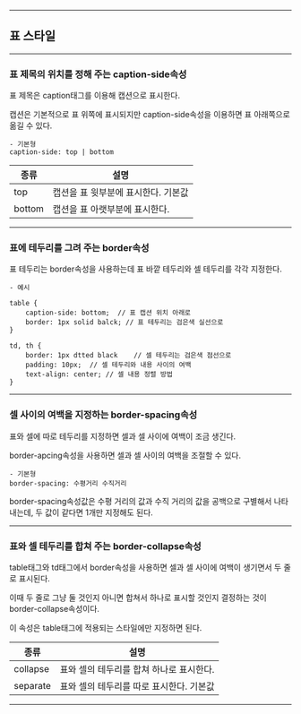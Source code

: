***
## 표 스타일
***

### 표 제목의 위치를 정해 주는 caption-side속성

표 제목은 caption태그를 이용해 캡션으로 표시한다.

캡션은 기본적으로 표 위쪽에 표시되지만 caption-side속성을 이용하면 표 아래쪽으로 옮길 수 있다.

    - 기본형
    caption-side: top | bottom

|종류|설명|
|----|----|
|top|캡션을 표 윗부분에 표시한다. 기본값|
|bottom|캡션을 표 아랫부분에 표시한다.|

***

### 표에 테두리를 그려 주는 border속성

표 테두리는 border속성을 사용하는데 표 바깥 테두리와 셀 테두리를 각각 지정한다.

    - 예시

    table {
        caption-side: bottom;  // 표 캡션 위치 아래로
        border: 1px solid balck; // 표 테두리는 검은색 실선으로
    }

    td, th {
        border: 1px dtted black    // 셀 테두리는 검은색 점선으로
        padding: 10px;  // 셀 테두리와 내용 사이의 여백
        text-align: center; // 셀 내용 정렬 방법
    }

***

### 셀 사이의 여백을 지정하는 border-spacing속성

표와 셀에 따로 테두리를 지정하면 셀과 셀 사이에 여백이 조금 생긴다.

border-apcing속성을 사용하면 셀과 셀 사이의 여백을 조절할 수 있다.

    - 기본형
    border-spacing: 수평거리 수직거리

border-spacing속성값은 수평 거리의 값과 수직 거리의 값을 공백으로 구별해서 나타내는데, 두 값이 같다면 1개만 지정해도 된다.

***

### 표와 셀 테두리를 합쳐 주는 border-collapse속성

table태그와 td태그에서 border속성을 사용하면 셀과 셀 사이에 여백이 생기면서 두 줄로 표시된다. 

이때 두 줄로 그냥 둘 것인지 아니면 합쳐서 하나로 표시할 것인지 결정하는 것이 border-collapse속성이다.

이 속성은 table태그에 적용되는 스타일에만 지정하면 된다.

|종류|설명|
|----|----|
|collapse|표와 셀의 테두리를 합쳐 하나로 표시한다.|
|separate|표와 셀의 테두리를 따로 표시한다. 기본값|

***
